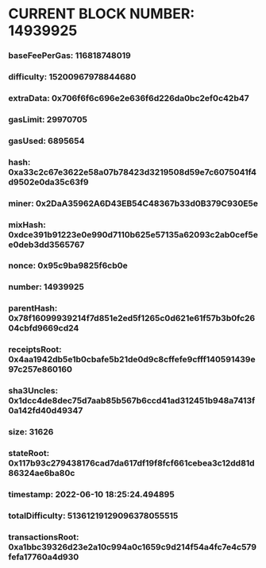 # CURRENT BLOCK NUMBER: 14939925

### baseFeePerGas: 116818748019
### difficulty: 15200967978844680
### extraData: 0x706f6f6c696e2e636f6d226da0bc2ef0c42b47
### gasLimit: 29970705
### gasUsed: 6895654
### hash: 0xa33c2c67e3622e58a07b78423d3219508d59e7c6075041f4d9502e0da35c63f9
### miner: 0x2DaA35962A6D43EB54C48367b33d0B379C930E5e
### mixHash: 0xdce391b91223e0e990d7110b625e57135a62093c2ab0cef5ee0deb3dd3565767
### nonce: 0x95c9ba9825f6cb0e
### number: 14939925
### parentHash: 0x78f16099939214f7d851e2ed5f1265c0d621e61f57b3b0fc2604cbfd9669cd24
### receiptsRoot: 0x4aa1942db5e1b0cbafe5b21de0d9c8cffefe9cfff140591439e97c257e860160
### sha3Uncles: 0x1dcc4de8dec75d7aab85b567b6ccd41ad312451b948a7413f0a142fd40d49347
### size: 31626
### stateRoot: 0x117b93c279438176cad7da617df19f8fcf661cebea3c12dd81d86324ae6ba80c
### timestamp: 2022-06-10 18:25:24.494895
### totalDifficulty: 51361219129096378055515
### transactionsRoot: 0xa1bbc39326d23e2a10c994a0c1659c9d214f54a4fc7e4c579fefa17760a4d930
